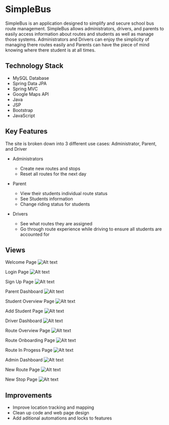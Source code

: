 # SimpleBus

SimpleBus is an application designed to simplify and secure school bus route management.  SimpleBus allows administrators, drivers, and parents to easily access information about routes and students as well as manage those systems.  Administrators and Drivers can enjoy the simplicity of managing there routes easily and Parents can have the piece of mind knowing where there student is at all times.

## Technology Stack

- MySQL Database
- Spring Data JPA
- Spring MVC
- Google Maps API
- Java
- JSP
- Bootstrap
- JavaScript

## Key Features

The site is broken down into 3 different use cases: Administrator, Parent, and Driver

- Administrators
    - Create new routes and stops
    - Reset all routes for the next day

- Parent
    - View their students individual route status
    - See Students information
    - Change riding status for students

- Drivers
    - See what routes they are assigned
    - Go through route experience while driving to ensure all students are accounted for

## Views

Welcome Page
![Alt text](src/main/webapp/pub/images/welcome-page.png "welcome")

Login Page
![Alt text](src/main/webapp/pub/images/login-page.png "login")

Sign Up Page
![Alt text](src/main/webapp/pub/images/signup-page.png "sign up")

Parent Dashboard
![Alt text](src/main/webapp/pub/images/parent-dashboard.png "parent")

Student Overview Page
![Alt text](src/main/webapp/pub/images/student-overview.png "student overview")

Add Student Page
![Alt text](src/main/webapp/pub/images/add-student.png "add student")

Driver Dashboard
![Alt text](src/main/webapp/pub/images/driver-dashboard.png "driver")

Route Overview Page
![Alt text](src/main/webapp/pub/images/route-overview-page.png "route overview")

Route Onboarding Page
![Alt text](src/main/webapp/pub/images/route-onboarding.png "onboarding")

Route In Progess Page
![Alt text](src/main/webapp/pub/images/route-in-progress-page.png "route in progress")

Admin Dashboard
![Alt text](src/main/webapp/pub/images/admin-dashboard.png "admin")

New Route Page
![Alt text](src/main/webapp/pub/images/new-route-page.png "New Route")

New Stop Page
![Alt text](src/main/webapp/pub/images/new-stop-page.png "New Stop")

## Improvements

  - Improve location tracking and mapping
  - Clean up code and web page design
  - Add aditional automations and locks to features
